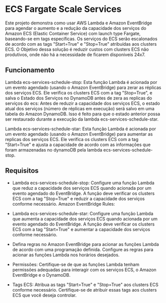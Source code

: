 # ECS Fargate Scale Services
Este projeto demonstra como usar AWS Lambda e Amazon EventBridge para agendar o aumento e a redução da capacidade dos serviços do Amazon ECS (Elastic Container Service) com launch type Fargate, baseando-se em tags específicas. Os serviços do ECS serão escalonados de acordo com as tags "Start=True" e "Stop=True" atribuídas aos clusters ECS.
O Objetivo dessa solução é reduzir custos com clusters ECS não produtivos, onde não há a necessidade de ficarem disponiveis 24x7.

## Funcionamento

Lambda ecs-services-schedule-stop:
Esta função Lambda é acionada por um evento agendado (usando o Amazon EventBridge) para zerar as réplicas dos serviços ECS. Ele verifica os clusters ECS com a tag "Stop=True", e salva o Estado dos Serviços no DynamoDB antes de zera as replicas do serviços do ecs:
Antes de reduzir a capacidade dos serviços ECS, o estado atual dos serviços (número de réplicas em execução) será salvo em uma tabela do Amazon DynamoDB. Isso é feito para que o estado anterior possa ser restaurado durante a execução da lambda ecs-services-schedule-star.

Lambda ecs-services-schedule-star:
Esta função Lambda é acionada por um evento agendado (usando o Amazon EventBridge) para aumentar as replicas dos serviços ECS. Ele verifica os clusters ECS com a tag "Start=True" e ajusta a capacidade de acordo com as informações que foram armazenadas no dynamoDB pela lambda ecs-services-schedule-stop.

## Requisitos

- Lambda ecs-services-schedule-stop:
Configure uma função Lambda que reduz a capacidade dos serviços ECS quando acionada por um evento agendado do EventBridge.
A função deve verificar os clusters ECS com a tag "Stop=True" e reduzir a capacidade dos serviços conforme necessário.
Amazon EventBridge Rules:

- Lambda ecs-services-schedule-star:
Configure uma função Lambda que aumenta a capacidade dos serviços ECS quando acionada por um evento agendado do EventBridge.
A função deve verificar os clusters ECS com a tag "Start=True" e aumentar a capacidade dos serviços conforme necessário.

- Defina regras no Amazon EventBridge para acionar as funções Lambda de acordo com uma programação definida. Configure as regras para acionar as funções Lambda nos horários desejados.

- Permissões:
Certifique-se de que as funções Lambda tenham permissões adequadas para interagir com os serviços ECS, o Amazon EventBridge e o DynamoDB.

- Tags ECS:
Atribua as tags "Start=True" e "Stop=True" aos clusters ECS conforme necessário. Certifique-se de atribuir essas tags aos clusters ECS que você deseja controlar.
